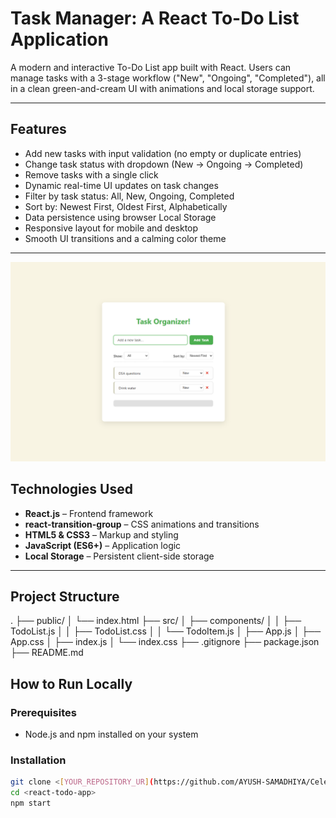 # Task Manager: A React To-Do List Application

A modern and interactive To-Do List app built with React. Users can manage tasks with a 3-stage workflow ("New", "Ongoing", "Completed"), all in a clean green-and-cream UI with animations and local storage support.

---

## Features

- Add new tasks with input validation (no empty or duplicate entries)
- Change task status with dropdown (New → Ongoing → Completed)
- Remove tasks with a single click
- Dynamic real-time UI updates on task changes
- Filter by task status: All, New, Ongoing, Completed
- Sort by: Newest First, Oldest First, Alphabetically
- Data persistence using browser Local Storage
- Responsive layout for mobile and desktop
- Smooth UI transitions and a calming color theme

---


![Form Screenshot](Todo-app.png)

## Technologies Used

- **React.js** – Frontend framework
- **react-transition-group** – CSS animations and transitions
- **HTML5 & CSS3** – Markup and styling
- **JavaScript (ES6+)** – Application logic
- **Local Storage** – Persistent client-side storage

---

## Project Structure

.
├── public/
│ └── index.html
├── src/
│ ├── components/
│ │ ├── TodoList.js
│ │ ├── TodoList.css
│ │ └── TodoItem.js
│ ├── App.js
│ ├── App.css
│ ├── index.js
│ └── index.css
├── .gitignore
├── package.json
├── README.md


## How to Run Locally

### Prerequisites

- Node.js and npm installed on your system

### Installation

```bash
git clone <[YOUR_REPOSITORY_UR](https://github.com/AYUSH-SAMADHIYA/Celebal-Technologies/edit/main/Assi-2>
cd <react-todo-app>
npm start
